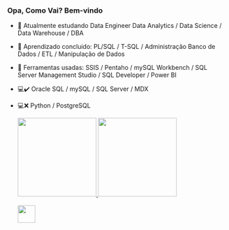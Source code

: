 ### Opa, Como Vai? Bem-vindo

- 🔭 Atualmente estudando Data Engineer Data Analytics / Data Science / Data Warehouse / DBA
- 🌱 Aprendizado concluido: PL/SQL / T-SQL / Administração Banco de Dados / ETL / Manipulação de Dados 
- 🔧 Ferramentas usadas: SSIS / Pentaho / mySQL Workbench / SQL Server Management Studio / SQL Developer / Power BI
- 💻✔️ Oracle SQL / mySQL / SQL Server / MDX
- 💻❌ Python / PostgreSQL

  <div>
  <a href="https://github.com/henryjks">
  <img height="180em" src="https://github-readme-stats.vercel.app/api?username=henryjks&show_icons=true&theme=vision-friendly-dark&include_all_commits=true&count_private=true"/>
  <img height="180em" src="https://github-readme-stats.vercel.app/api/top-langs/?username=henryjks&layout=compact&langs_count=7&theme=vision-friendly-dark"/>
  </div>
  
  <div style="display: inline_block"><br>      
   <img align="center" height="40" width="40" src="https://cdn.jsdelivr.net/gh/devicons/devicon/icons/mysql/mysql-original-wordmark.svg" />

    
  
         
          
  </div>
  
 
          
  



